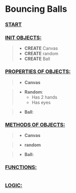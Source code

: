 # Bouncing Balls

### <u>START</u>
### <u>INIT OBJECTS:</u>
> - **CREATE** Canvas
> - **CREATE** random
> - **CREATE** Ball


### <u>PROPERTIES OF OBJECTS:</u>
> - **Canvas**


> - **Random**:
>   - Has 2 hands
>   - Has eyes

> - **Ball**:




### <u>METHODS OF OBJECTS:</u>
> - **Canvas**



> - **random**

> - **Ball:**




### <u>FUNCTIONS:</u>

```

```
### <u>LOGIC:</u>
```

